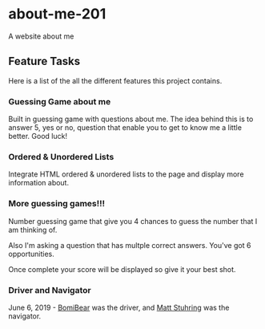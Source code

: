 # about-me-201
A website about me

## Feature Tasks

Here is a list of the all the different features this project contains.

### Guessing Game about me

Built in guessing game with questions about me.  The idea behind this is to answer 5, yes or no, question that enable you to get to know me a little better.  Good luck!

### Ordered & Unordered Lists

Integrate HTML ordered & unordered lists to the page and display more information about.

### More guessing games!!!

Number guessing game that give you 4 chances to guess the number that I am thinking of.

Also I'm asking a question that has multple correct answers.  You've got 6 opportunities.

Once complete your score will be displayed so give it your best shot.

### Driver and Navigator
June 6, 2019 - [BomiBear](https://github.com/bomibear) was the driver, and [Matt Stuhring](https://github.com/mattstuhring) was the navigator.
